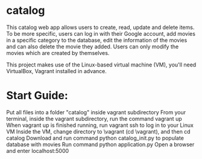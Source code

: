 # catalog
This catalog web app allows users to create, read, update and delete items. To be more specific, users can log in with their Google account, add movies in a specific category to the database, edit the information of the movies and can also delete the movie they added. Users can only modify the movies which are created by themselves.

This project makes use of the Linux-based virtual machine (VM), you'll need VirtualBox, Vagrant installed in advance.

# Start Guide:

Put all files into a folder "catalog" inside vagrant subdirectory
From your terminal, inside the vagrant subdirectory, run the command vagrant up
When vagrant up is finished running, run vagrant ssh to log in to your Linux VM
Inside the VM, change directory to \vagrant (cd \vagrant), and then cd catalog
Download and run command python catalog_init.py to populate database with movies
Run command python application.py
Open a browser and enter localhost:5000
